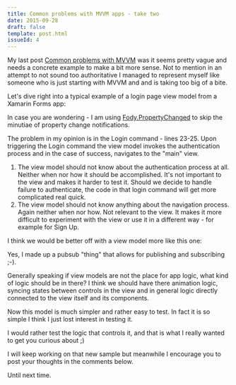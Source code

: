 ```yaml
---
title: Common problems with MVVM apps - take two
date: 2015-09-28
draft: false
template: post.html
issueId: 4
---
```


My last post [Common problems with MVVM](/common-problems-with-mvvm-apps/) was it seems pretty vague and needs a concrete example to make a bit more sense. Not to mention in an attempt to not sound too authoritative I managed to represent myself like someone who is just starting with MVVM and and is taking too big of a bite.

Let's dive right into a typical example of a login page view model from a Xamarin Forms app:

<script src="https://gist.github.com/pshomov/eb03fc62e07b9497d12a.js"></script>

In case you are wondering - I am using [Fody.PropertyChanged](https://github.com/Fody/PropertyChanged) to skip the minutiae of property change notifications. 

The problem in my opinion is in the Login command - lines 23-25. Upon triggering the Login command the view model invokes the authentication process and in the case of success, navigates to the "main" view.

1. The view model should not know about the authentication process at all. Neither when nor how it should be accomplished. It's not important to the view and makes it harder to test it. Should we decide to handle failure to authenticate, the code in that login command will get more complicated real quick.  
2. The view model should not know anything about the navigation process. Again neither when nor how. Not relevant to the view. It makes it more difficult to experiment with the view or use it in a different way - for example for Sign Up.

I think we would be better off with a view model more like this one:
<script src="https://gist.github.com/pshomov/b297f5e661f88689cca4.js"></script>

Yes, I made up a pubsub "thing" that allows for publishing and subscribing ;-).

Generally speaking if view models are not the place for app logic, what kind of logic should be in there? I think we should have there animation logic, syncing states between controls in the view and in general logic directly connected to the view itself and its components.

Now this model is much simpler and rather easy to test. In fact it is so simple I think I just lost interest in testing it.

I would rather test the logic that controls it, and that is what I really wanted to get you curious about ;)


I will keep working on that new sample but meanwhile I encourage you to post your thoughts in the comments below.

Until next time.